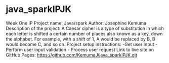 # java_sparkIPJK
Week One IP
Project name: Java/spark 
Author: Josephine Kemuma
Description of the project: A Caesar cipher is a type of substitution in which each letter is shifted a certain number of places also known as a key, down the alphabet.  For example, with a shift of 1, A would be replaced by B, B would become C, and so on.
Project setup instructions: 
    -Get user Input
    - Perform user input validation
    - Process user request
Link to live site on GitHub Pages: https://github.com/KemumaJ/java_sparkIPJK.git

